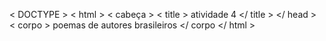 < DOCTYPE >
< html >
< cabeça >
  < title > atividade 4 </ title >
  </ head >
< corpo >
  poemas de autores brasileiros 
</ corpo
  </ html >  
